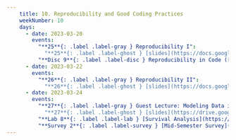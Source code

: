 ```yaml
---
    title: 10. Reproducibility and Good Coding Practices
    weekNumber: 10
    days:
      - date: 2023-03-20
        events:
          "**25**{: .label .label-gray } Reproducibility I":
            "**25**{: .label .label-ghost } [slides](https://docs.google.com/presentation/d/1BNTbQfhQDj8NiSDePutvZmIaR-vmLoXKOhbx0Ev7qMw/edit?usp=sharing) • [video](https://kaltura.berkeley.edu/media/ECON+148%2C+LEC+001+%28Spring+2023%29/1_dya4ge9k/288222162)"
          "**Disc 9**{: .label .label-disc } Reproducibility in Code ([slides](https://docs.google.com/presentation/d/12eIuPKYZ8PMysm0pSxoClnh4YOQFRqHO6qVv2SN23Xc/edit?usp=sharing)) (video)":
      - date: 2023-03-22
        events:
          "**26**{: .label .label-gray } Reproducibility II":
            "**26**{: .label .label-ghost } [slides](https://docs.google.com/presentation/d/10muixvX_CqtiC-Hx8pbEqqS5OwMfvcTCJc0TLfQQuBM/edit?usp=sharing) • [video](https://kaltura.berkeley.edu/media/ECON+148%2C+LEC+001+%28Spring+2023%29/1_cmatjzjl/288222162)"
      - date: 2023-03-24
        events:
          "**27**{: .label .label-gray } Guest Lecture: Modeling Data in Quantitative Trading (Rodrigo Palmaka)":
            "**27**{: .label .label-ghost } [slides](https://drive.google.com/file/d/1ybHtlDvqw2A2GDV93AZl_s-yYuownFes/view?usp=sharing) • [video](https://kaltura.berkeley.edu/media/ECON+148%2C+LEC+001+%28Spring+2023%29/1_xidn4ucy/288222162) • code: [Illiquid Stock Price](https://datahub.berkeley.edu/hub/user-redirect/git-pull?repo=https%3A%2F%2Fgithub.com%2FUCB-Econ-148%2Fsp23-student&branch=main&urlpath=lab%2Ftree%2Fsp23-student%2Flec%2FLec10-3%2FECON148_demo.ipynb)"
          "**Lab 8**{: .label .label-lab } [Survival Analysis](https://datahub.berkeley.edu/hub/user-redirect/git-pull?repo=https%3A%2F%2Fgithub.com%2FUCB-Econ-148%2Fsp23-student&branch=main&urlpath=lab%2Ftree%2Fsp23-student%2Flab%2Flab08%2Flab08.ipynb) **(due Apr. 13)**":
          "**Survey 2**{: .label .label-survey } [Mid-Semester Survey](https://forms.gle/BVf7xv6aumLiaRm29) **(due Apr. 7)**":         
---
```

